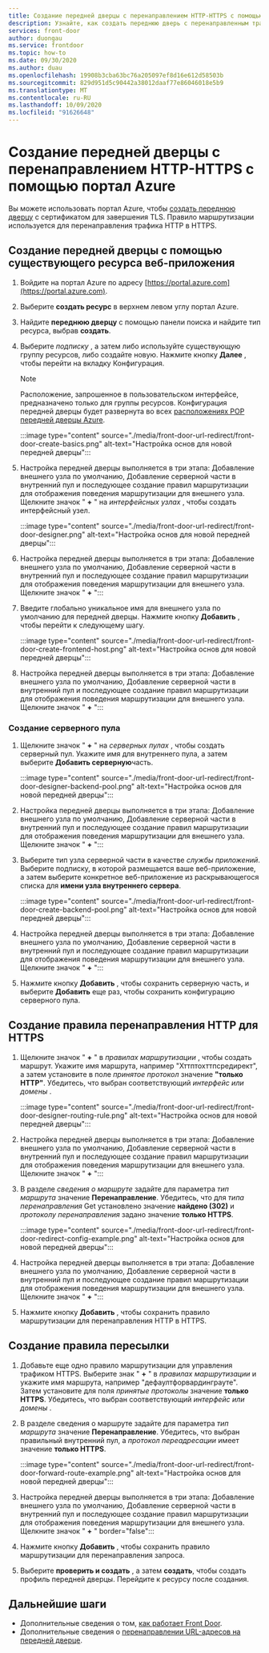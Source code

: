 ```yaml
---
title: Создание передней дверцы с перенаправлением HTTP-HTTPS с помощью портал Azure
description: Узнайте, как создать переднюю дверь с перенаправленным трафиком из HTTP в HTTPS с помощью портал Azure.
services: front-door
author: duongau
ms.service: frontdoor
ms.topic: how-to
ms.date: 09/30/2020
ms.author: duau
ms.openlocfilehash: 19908b3cba63bc76a205097ef8d16e612d58503b
ms.sourcegitcommit: 829d951d5c90442a38012daaf77e86046018e5b9
ms.translationtype: MT
ms.contentlocale: ru-RU
ms.lasthandoff: 10/09/2020
ms.locfileid: "91626648"
---
```

# <a name="create-a-front-door-with-http-to-https-redirection-using-the-azure-portal"></a>Создание передней дверцы с перенаправлением HTTP-HTTPS с помощью портал Azure

Вы можете использовать портал Azure, чтобы [создать переднюю дверцу](quickstart-create-front-door.md) с сертификатом для завершения TLS. Правило маршрутизации используется для перенаправления трафика HTTP в HTTPS.

## <a name="create-a-front-door-with-an-existing-web-app-resource"></a>Создание передней дверцы с помощью существующего ресурса веб-приложения

1. Войдите на портал Azure по адресу [https://portal.azure.com](https://portal.azure.com).

1. Выберите **создать ресурс** в верхнем левом углу портал Azure.

1. Найдите **переднюю дверцу** с помощью панели поиска и найдите тип ресурса, выбрав **создать**.

1. Выберите *подписку* , а затем либо используйте существующую группу ресурсов, либо создайте новую. Нажмите кнопку **Далее** , чтобы перейти на вкладку Конфигурация.

    > [!NOTE]
    > Расположение, запрошенное в пользовательском интерфейсе, предназначено только для группы ресурсов. Конфигурация передней дверцы будет развернута во всех [расположениях POP передней дверцы Azure](front-door-faq.md#what-are-the-pop-locations-for-azure-front-door).

    :::image type="content" source="./media/front-door-url-redirect/front-door-create-basics.png" alt-text="Настройка основ для новой передней дверцы&quot;:::

1. Настройка передней дверцы выполняется в три этапа: Добавление внешнего узла по умолчанию, Добавление серверной части в внутренний пул и последующее создание правил маршрутизации для отображения поведения маршрутизации для внешнего узла. Щелкните значок &quot; **+** " на _интерфейсных узлах_ , чтобы создать интерфейсный узел.

    :::image type="content" source="./media/front-door-url-redirect/front-door-designer.png" alt-text="Настройка основ для новой передней дверцы&quot;:::

1. Настройка передней дверцы выполняется в три этапа: Добавление внешнего узла по умолчанию, Добавление серверной части в внутренний пул и последующее создание правил маршрутизации для отображения поведения маршрутизации для внешнего узла. Щелкните значок &quot; **+** ":::

1. Введите глобально уникальное имя для внешнего узла по умолчанию для передней дверцы. Нажмите кнопку **Добавить** , чтобы перейти к следующему шагу.

    :::image type="content" source="./media/front-door-url-redirect/front-door-create-frontend-host.png" alt-text="Настройка основ для новой передней дверцы&quot;:::

1. Настройка передней дверцы выполняется в три этапа: Добавление внешнего узла по умолчанию, Добавление серверной части в внутренний пул и последующее создание правил маршрутизации для отображения поведения маршрутизации для внешнего узла. Щелкните значок &quot; **+** ":::

### <a name="create-backend-pool"></a>Создание серверного пула

1. Щелкните значок " **+** " на _серверных пулах_ , чтобы создать серверный пул. Укажите имя для внутреннего пула, а затем выберите **Добавить серверную**часть.

    :::image type="content" source="./media/front-door-url-redirect/front-door-designer-backend-pool.png" alt-text="Настройка основ для новой передней дверцы&quot;:::

1. Настройка передней дверцы выполняется в три этапа: Добавление внешнего узла по умолчанию, Добавление серверной части в внутренний пул и последующее создание правил маршрутизации для отображения поведения маршрутизации для внешнего узла. Щелкните значок &quot; **+** ":::

1. Выберите тип узла серверной части в качестве _службы приложений_. Выберите подписку, в которой размещается ваше веб-приложение, а затем выберите конкретное веб-приложение из раскрывающегося списка для **имени узла внутреннего сервера**.

    :::image type="content" source="./media/front-door-url-redirect/front-door-create-backend-pool.png" alt-text="Настройка основ для новой передней дверцы&quot;:::

1. Настройка передней дверцы выполняется в три этапа: Добавление внешнего узла по умолчанию, Добавление серверной части в внутренний пул и последующее создание правил маршрутизации для отображения поведения маршрутизации для внешнего узла. Щелкните значок &quot; **+** ":::

1. Нажмите кнопку **Добавить** , чтобы сохранить серверную часть, и выберите **Добавить** еще раз, чтобы сохранить конфигурацию серверного пула. 

## <a name="create-http-to-https-redirect-rule"></a>Создание правила перенаправления HTTP для HTTPS

1. Щелкните значок " **+** " в *правилах маршрутизации* , чтобы создать маршрут. Укажите имя маршрута, например "Хттптохттпсредирект", а затем установите в поле *принятое протокол* значение **"только HTTP"**. Убедитесь, что выбран соответствующий *интерфейс или домены* .  

    :::image type="content" source="./media/front-door-url-redirect/front-door-designer-routing-rule.png" alt-text="Настройка основ для новой передней дверцы&quot;:::

1. Настройка передней дверцы выполняется в три этапа: Добавление внешнего узла по умолчанию, Добавление серверной части в внутренний пул и последующее создание правил маршрутизации для отображения поведения маршрутизации для внешнего узла. Щелкните значок &quot; **+** ":::

1. В разделе *сведения о маршруте* задайте для параметра *тип маршрута* значение **Перенаправление**. Убедитесь, что для *типа перенаправления* Get установлено значение **найдено (302)** и *протоколу перенаправления* задано значение **только HTTPS**. 

    :::image type="content" source="./media/front-door-url-redirect/front-door-redirect-config-example.png" alt-text="Настройка основ для новой передней дверцы&quot;:::

1. Настройка передней дверцы выполняется в три этапа: Добавление внешнего узла по умолчанию, Добавление серверной части в внутренний пул и последующее создание правил маршрутизации для отображения поведения маршрутизации для внешнего узла. Щелкните значок &quot; **+** ":::

1. Нажмите кнопку **Добавить** , чтобы сохранить правило маршрутизации для перенаправления HTTP в HTTPS.

## <a name="create-forwarding-rule"></a>Создание правила пересылки

1. Добавьте еще одно правило маршрутизации для управления трафиком HTTPS. Выберите знак " **+** " в *правилах маршрутизации* и укажите имя маршрута, например "дефаултфорвардинграуте". Затем установите для поля *принятые протоколы* значение **только HTTPS**. Убедитесь, что выбран соответствующий *интерфейс или домены* .

1. В разделе сведения о маршруте задайте для параметра *тип маршрута* значение **Перенаправление**. Убедитесь, что выбран правильный внутренний пул, а *протокол переадресации* имеет значение **только HTTPS**. 

    :::image type="content" source="./media/front-door-url-redirect/front-door-forward-route-example.png" alt-text="Настройка основ для новой передней дверцы&quot;:::

1. Настройка передней дверцы выполняется в три этапа: Добавление внешнего узла по умолчанию, Добавление серверной части в внутренний пул и последующее создание правил маршрутизации для отображения поведения маршрутизации для внешнего узла. Щелкните значок &quot; **+** " border="false":::

1. Нажмите кнопку **Добавить** , чтобы сохранить правило маршрутизации для перенаправления запроса.

1. Выберите **проверить и создать** , а затем **создать**, чтобы создать профиль передней дверцы. Перейдите к ресурсу после создания.

## <a name="next-steps"></a>Дальнейшие шаги

- Дополнительные сведения о том, [как работает Front Door](front-door-routing-architecture.md).
- Дополнительные сведения о [перенаправлении URL-адресов на передней дверце](front-door-url-redirect.md).
